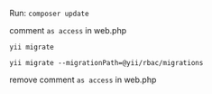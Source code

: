 
Run: `composer update`

comment `as access` in web.php

`yii migrate`

`yii migrate --migrationPath=@yii/rbac/migrations`

remove comment `as access` in web.php